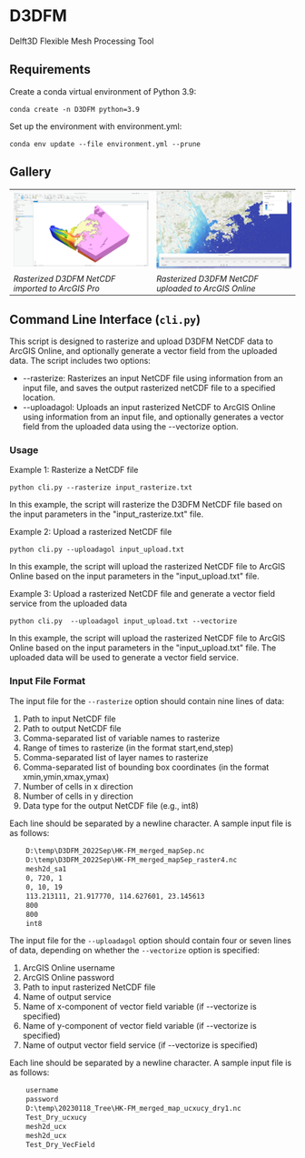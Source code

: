 # D3DFM
 Delft3D Flexible Mesh Processing Tool



## Requirements

Create a conda virtual environment of Python 3.9:

    conda create -n D3DFM python=3.9

Set up the environment with environment.yml:

    conda env update --file environment.yml --prune


## Gallery
|                                                  |                                                     |
|--------------------------------------------------|-----------------------------------------------------|
| ![Photo 1](https://raw.githubusercontent.com/KenTSUI-dev/D3DFM/main/resources/ArcGISPro_D3DFM_nc.png)    | ![Photo 2](https://raw.githubusercontent.com/KenTSUI-dev/D3DFM/main/resources/ArcGISOnline_D3DFM_nc.png)    |
| *Rasterized D3DFM NetCDF imported to ArcGIS Pro* | *Rasterized D3DFM NetCDF uploaded to ArcGIS Online* |


## Command Line Interface (`cli.py`)
This script is designed to rasterize and upload D3DFM NetCDF data to ArcGIS Online, and optionally generate a vector field from the uploaded data. The script includes two options:

* --rasterize: Rasterizes an input NetCDF file using information from an input file, and saves the output rasterized netCDF file to a specified location.
* --uploadagol: Uploads an input rasterized NetCDF to ArcGIS Online using information from an input file, and optionally generates a vector field from the uploaded data using the --vectorize option.

### Usage

Example 1: Rasterize a NetCDF file

    python cli.py --rasterize input_rasterize.txt

In this example, the script will rasterize the D3DFM NetCDF file based on the input parameters in the "input_rasterize.txt" file.

Example 2: Upload a rasterized NetCDF file

    python cli.py --uploadagol input_upload.txt

In this example, the script will upload the rasterized NetCDF file to ArcGIS Online based on the input parameters in the "input_upload.txt" file.

Example 3: Upload a rasterized NetCDF file and generate a vector field service from the uploaded data

    python cli.py  --uploadagol input_upload.txt --vectorize
In this example, the script will upload the rasterized NetCDF file to ArcGIS Online based on the input parameters in the "input_upload.txt" file. The uploaded data will be used to generate a vector field service.

### Input File Format
The input file for the `--rasterize` option should contain nine lines of data:

1. Path to input NetCDF file
2. Path to output NetCDF file
3. Comma-separated list of variable names to rasterize
4. Range of times to rasterize (in the format start,end,step)
5. Comma-separated list of layer names to rasterize
6. Comma-separated list of bounding box coordinates (in the format xmin,ymin,xmax,ymax)
7. Number of cells in x direction
8. Number of cells in y direction
9. Data type for the output NetCDF file (e.g., int8)

Each line should be separated by a newline character.  A sample input file is as follows:

        D:\temp\D3DFM_2022Sep\HK-FM_merged_mapSep.nc
        D:\temp\D3DFM_2022Sep\HK-FM_merged_mapSep_raster4.nc
        mesh2d_sa1
        0, 720, 1
        0, 10, 19
        113.213111, 21.917770, 114.627601, 23.145613
        800 
        800
        int8



The input file for the `--uploadagol` option should contain four or seven lines of data, depending on whether the `--vectorize` option is specified:

1. ArcGIS Online username
2. ArcGIS Online password
3. Path to input rasterized NetCDF file
4. Name of output service
5. Name of x-component of vector field variable (if --vectorize is specified)
6. Name of y-component of vector field variable (if --vectorize is specified)
7. Name of output vector field service (if --vectorize is specified)

Each line should be separated by a newline character.  A sample input file is as follows:

        username
        password
        D:\temp\20230118_Tree\HK-FM_merged_map_ucxucy_dry1.nc
        Test_Dry_ucxucy
        mesh2d_ucx
        mesh2d_ucx
        Test_Dry_VecField